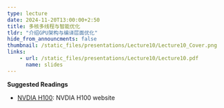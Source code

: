 ```yaml
---
type: lecture
date: 2024-11-20T13:00:00+2:50
title: 多核多线程与智能优化
tldr: "介绍GPU架构与编译层面优化"
hide_from_announcments: false
thumbnail: /static_files/presentations/Lecture10/Lecture10_Cover.png
links: 
    - url: /static_files/presentations/Lecture10/Lecture10.pdf
      name: slides
---
```

**Suggested Readings**
- [NVDIA H100](https://www.nvidia.com/en-us/data-center/h100/): NVDIA H100 website
